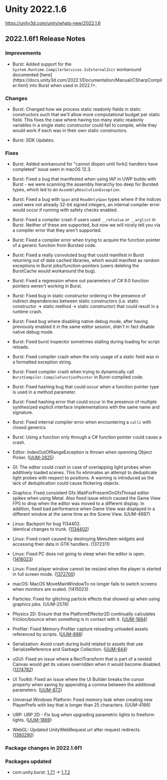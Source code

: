 # Unity 2022.1.6
https://unity3d.com/unity/whats-new/2022.1.6

## 2022.1.6f1 Release Notes


### Improvements
<ul>
<li>Burst: Added support for the <code>System.Runtime.CompilerServices.IsExternalInit</code> workaround documented [here](https://docs.unity3d.com/2022.1/Documentation/Manual/CSharpCompiler.html) into Burst when used in 2022.1+.</li>
</ul>

### Changes
<ul>
<li><p>Burst: Changed how we process static readonly fields in static constructors such that we'll allow more computational budget per static field. This fixes the case where having too many static readonly variables in a single static constructor could fail to compile, while they would work if each was in their own static constructors.</p></li>
<li><p>Burst: SDK Updates.</p></li>
</ul>

### Fixes
<ul>
<li><p>Burst: Added workaround for "cannot dlopen until fork() handlers have completed" issue seen in macOS 12.3.</p></li>
<li><p>Burst: Fixed a bug that manifested when using IAP in UWP builds with Burst - we were scanning the assembly hierarchy too deep for Bursted types, which led to an <code>AssemblyResolutionException</code>.</p></li>
<li><p>Burst: Fixed a bug with <code>Span</code> and <code>ReadOnlySpan</code> types where if the indices used were not already 32-bit signed integers, an internal compiler error would occur if running with safety checks enabled.</p></li>
<li><p>Burst: Fixed a compiler crash if users used <code>__refvalue</code> or <code>__arglist</code> in Burst. Neither of these are supported, but now we will nicely tell you via a compiler error that they aren't supported.</p></li>
<li><p>Burst: Fixed a compiler error when trying to acquire the function pointer of a generic function from Bursted code.</p></li>
<li><p>Burst: Fixed a really convoluted bug that could manifest in Burst returning out of date cached libraries, which would manifest as random exceptions in Burst jobs/function-pointers (users deleting the BurstCache would workaround the bug).</p></li>
<li><p>Burst: Fixed a regression where out parameters of C# 9.0 function pointers weren't working in Burst.</p></li>
<li><p>Burst: Fixed bug in static constructor ordering in the presence of indirect dependencies between static constructors (i.e. static constructor -&gt; static method -&gt; static constructor) that could result in a runtime crash.</p></li>
<li><p>Burst: Fixed bug where disabling native debug mode, after having previously enabled it in the same editor session, didn't in fact disable native debug mode.</p></li>
<li><p>Burst: Fixed burst inspector sometimes stalling during loading for script reloads.</p></li>
<li><p>Burst: Fixed compiler crash when the only usage of a static field was in a formatted exception string.</p></li>
<li><p>Burst: Fixed compiler crash when trying to dynamically call <code>BurstCompiler.CompileFunctionPointer</code>  in Burst-compiled code.</p></li>
<li><p>Burst: Fixed hashing bug that could occur when a function pointer type is used in a method parameter.</p></li>
<li><p>Burst: Fixed hashing error that could occur in the presence of multiple synthesized explicit interface implementations with the same name and signature.</p></li>
<li><p>Burst: Fixed internal compiler error when encountering a <code>calli</code> with closed generics.</p></li>
<li><p>Burst: Using a function only through a C# function pointer could cause a crash.</p></li>
<li><p>Editor: IndexOutOfRangeException is thrown when openning Object Picker. (<a href="https://issuetracker.unity3d.com/issues/backport-indexoutofrangeexception-is-thrown-when-triggering-showobjectpicker-in-a-custom-node-graph">UUM-2825</a>)</p></li>
<li><p>GI: The editor could crash in case of overlapping light probes when additively loaded scenes. This fix eliminates an attempt to deduplicate light probes with respect to positions. A warning is introduced as the lack of deduplication could cause flickering objects.</p></li>
<li><p>Graphics: Fixed consistent Gfx.WaitForPresentOnGfxThread editor spikes when using Metal. Also fixed issue which caused the Game View FPS to drop when the editor was moved to a different display. In addition, fixed bad performance when Game View was displayed in a different window at the same time as the Scene View. (UUM-4697)</p></li>
<li><p>Linux: Backport for bug 1134402.<br> Identical changes to trunk.
(<a href="https://issuetracker.unity3d.com/issues/linux-keyboard-dead-keys-are-not-reported-in-new-input-system">1134402</a>)</p></li>
<li><p>Linux: Fixed crash caused by destroying MenuItem widgets and accessing their data in GTK handlers. (1372311)</p></li>
<li><p>Linux: Fixed PC does not going to sleep when the editor is open. (<a href="https://issuetracker.unity3d.com/issues/linux-pc-doesnt-sleep-when-the-editor-is-open">1418023</a>)</p></li>
<li><p>Linux: Fixed player window cannot be resized when the player is started in full screen mode. (<a href="https://issuetracker.unity3d.com/issues/linux-player-window-cant-be-resized-when-the-player-is-started-in-fullscreen-mode-and-then-changed-to-windowed">1372700</a>)</p></li>
<li><p>macOS: MacOS MoveMainWindowTo no longer fails to switch screens when monitors are scaled. (1415023)</p></li>
<li><p>Particles: Fixed for glitching particle effects that showed up when using graphics jobs. (UUM-2576)</p></li>
<li><p>Physics 2D: Ensure that the PlatformEffector2D continually calculates friction/bounce when something is in contact with it. (<a href="https://issuetracker.unity3d.com/issues/platform-effector-2d-components-disabled-use-side-friction-property-doesnt-work-when-a-gameobject-is-falling-off-the-corner">UUM-1684</a>)</p></li>
<li><p>Profiler: Fixed Memory Profiler capture reloading unloaded assets referenced by scripts. (<a href="https://issuetracker.unity3d.com/issues/backport-memory-profiler-throws-object-lock-exceptions-when-capturing-editor-memory">UUM-898</a>)</p></li>
<li><p>Serialization: Avoid crash during build related to assets that use SerializeReference and Garbage Collection. (<a href="https://issuetracker.unity3d.com/issues/crash-on-scripting-object-get-class-when-attempting-to-build-data">UUM-644</a>)</p></li>
<li><p>uGUI: Fixed an issue where a RectTransform that is part of a nested Canvas would get its values overridden when it would become disabled. (<a href="https://issuetracker.unity3d.com/issues/canvas-rect-transform-is-calculated-incorrectly-when-its-a-child-of-another-canvas">1374782</a>)</p></li>
<li><p>UI Toolkit: Fixed an issue where the UI Builder breaks the cursor property when saving by appending a comma between the additional parameters. (<a href="https://issuetracker.unity3d.com/issues/backport-ui-builder-breaks-cursors-parameters-in-the-uss-file-when-changing-uss-files-values-in-the-ui-builder-window">UUM-872</a>)</p></li>
<li><p>Universal Windows Platform: Fixed memory leak when creating new PlayerPrefs with key that is longer than 25 characters. (UUM-4166)</p></li>
<li><p>URP: URP 2D - Fix bug when upgrading parametric lights to freeform lights. (<a href="https://issuetracker.unity3d.com/issues/parametric-light-upgrade-doesnt-dirty-scene-so-upgrade-might-not-be-saved">UUM-1869</a>)</p></li>
<li><p>WebGL: Updated UnityWebRequest.url after request redirects. (<a href="https://issuetracker.unity3d.com/issues/unitywebrequest-dot-url-and-unitywebrequest-dot-uri-is-not-updated-when-request-is-redirected-in-webgl">1360290</a>)</p></li>
</ul>

### Package changes in 2022.1.6f1

### Packages updated
<ul>
<li>com.unity.burst: <a href="https://docs.unity3d.com/Packages/com.unity.burst@1.7//changelog/CHANGELOG.html">1.7.1</a> → <a href="https://docs.unity3d.com/Packages/com.unity.burst@1.7//changelog/CHANGELOG.html">1.7.2</a></li>
</ul>
